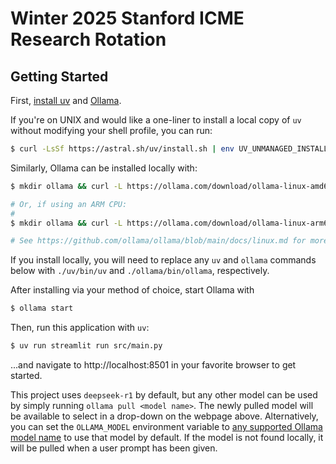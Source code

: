 # Winter 2025 Stanford ICME Research Rotation

## Getting Started

First, [install uv](https://docs.astral.sh/uv/getting-started/installation/) and [Ollama](https://ollama.com/).

If you're on UNIX and would like a one-liner to install a local copy of `uv` without
modifying your shell profile, you can run:

```sh
$ curl -LsSf https://astral.sh/uv/install.sh | env UV_UNMANAGED_INSTALL="./uv/bin" sh
```

Similarly, Ollama can be installed locally with:

```sh
$ mkdir ollama && curl -L https://ollama.com/download/ollama-linux-amd64.tgz | tar -xz -C ollama

# Or, if using an ARM CPU:
#
$ mkdir ollama && curl -L https://ollama.com/download/ollama-linux-arm64.tgz | tar -xz -C ollama

# See https://github.com/ollama/ollama/blob/main/docs/linux.md for more information.
```

If you install locally, you will need to replace any `uv` and `ollama` commands below
with `./uv/bin/uv` and `./ollama/bin/ollama`, respectively.

After installing via your method of choice, start Ollama with

```sh
$ ollama start
```

Then, run this application with `uv`:

```sh
$ uv run streamlit run src/main.py
```

...and navigate to http://localhost:8501 in your favorite browser to get started.

This project uses `deepseek-r1` by default, but any other model can be used by simply 
running `ollama pull <model name>`. The newly pulled model will be available to select
in a drop-down on the webpage above. Alternatively, you can set the `OLLAMA_MODEL` 
environment variable to [any supported Ollama model name](https://ollama.com/search) to
use that model by default. If the model is not found locally, it will be pulled when a 
user prompt has been given.
